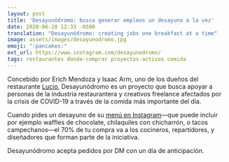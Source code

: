 ```yaml
---
layout: post
title: 'Desayunódromo: busca generar empleos un desayuno a la vez'
date: 2020-06-28 12:33 -0500
translation: "Desayunódromo: creating jobs one breakfast at a time"
image: assets/images/desayunodromo.jpg
emoji: ":pancakes:"
ext_url: https://www.instagram.com/desayunodromo/
tags: restaurantes donde-comprar proyectos-activos comida
---
```


Concebido por Erich Mendoza y Isaac Arm, uno de los dueños del restaurante [Lucio](https://www.instagram.com/lucio102_7/), Desayunódromo es un proyecto que busca apoyar a personas de la industria restaurantera y creativos freelance afectados por la crisis de COVID-19 a través de la comida más importante del día.

Cuando pides un desayuno de su [menú en Instagram](https://www.instagram.com/desayunodromo/)—que puede incluir por ejemplo waffles de chocolate, chilaquiles con chicharrón, o tacos campechanos—el 70% de tu compra va a los cocineros, repartidores, y diseñadores que forman parte de la iniciativa.

Desayunódromo acepta pedidos por DM con un día de anticipación.
